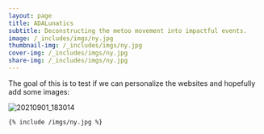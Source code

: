 ```yaml
---
layout: page
title: ADALunatics
subtitle: Deconstructing the metoo movement into impactful events. 
image: /_includes/imgs/ny.jpg
thumbnail-img: /_includes/imgs/ny.jpg
cover-img: /_includes/imgs/ny.jpg
share-img: /_includes/imgs/ny.jpg
---
```


The goal of this is to test if we can personalize the websites and hopefully add some images:

![20210901_183014](https://user-images.githubusercontent.com/65892642/145226409-c5993575-1bca-4a72-a5e5-d55359039b03.jpg)



```
{% include /imgs/ny.jpg %}
```

